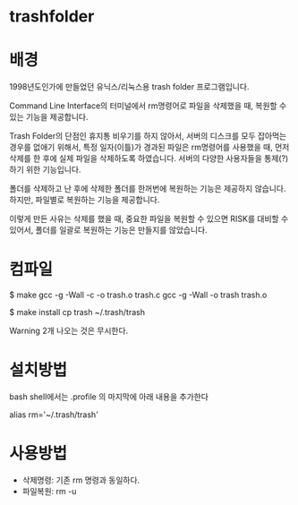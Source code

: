 # trashfolder

# 배경

1998년도인가에 만들었던 유닉스/리눅스용 trash folder 프로그램입니다. 

Command Line Interface의 터미널에서 rm명령어로 파일을 삭제했을 때, 복원할 수 있는 기능을 제공합니다. 

Trash Folder의 단점인 휴지통 비우기를 하지 않아서, 서버의 디스크를 모두 잡아먹는 경우를 없애기 위해서, 특정 일자(이틀)가 경과된 파일은 rm명령어를 사용했을 때, 먼저 삭제를 한 후에 실제 파일을 삭제하도록 하였습니다. 
서버의 다양한 사용자들을 통제(?)하기 위한 기능입니다. 

폴더를 삭제하고 난 후에 삭제한 폴더를 한꺼번에 복원하는 기능은 제공하지 않습니다.  하지만, 파일별로 복원하는 기능을 제공합니다.

이렇게 만든 사유는 삭제를 했을 때, 중요한 파일을 복원할 수 있으면 RISK를 대비할 수 있어서, 폴더를 일괄로 복원하는 기능은 만들지를 않았습니다. 


# 컴파일

$ make
gcc -g  -Wall   -c -o trash.o trash.c
gcc -g  -Wall -o trash trash.o

$ make install
cp trash ~/.trash/trash

Warning 2개 나오는 것은 무시한다. 

# 설치방법

 bash shell에서는 .profile 의 마지막에 아래 내용을 추가한다
 
 alias rm='~/.trash/trash'

# 사용방법

 - 삭제명령: 기존 rm 명령과 동일하다.
 - 파일복원: rm -u
 
